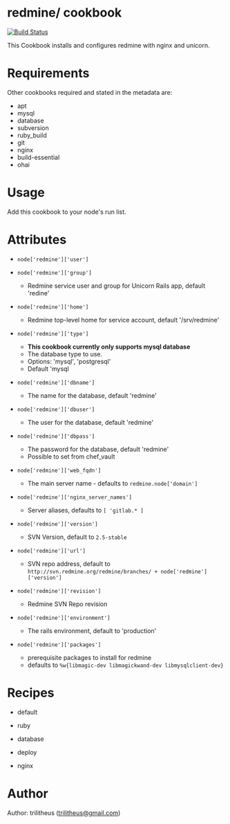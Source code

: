 redmine/ cookbook
=================

[![Build Status](https://travis-ci.org/trilitheus/redmine.png?branch=master)](https://travis-ci.org/trilitheus/redmine)

This Cookbook installs and  configures redmine with nginx and unicorn.

Requirements
============

Other cookbooks required and stated in the metadata are:
*  apt
* mysql
* database
* subversion
* ruby_build
* git
* nginx
* build-essential
* ohai

Usage
=====

Add this cookbook to your node's run list.

Attributes
==========

* `node['redmine']['user']`
* `node['redmine']['group']`
  - Redmine service user and group for Unicorn Rails app, default 'redine'
  
* `node['redmine']['home']`
  - Redmine top-level home for service account, default '/srv/redmine'

* `node['redmine']['type']`
  - __This cookbook currently only supports mysql database__
  - The database type to use.
  - Options: 'mysql', 'postgresql'
  - Default 'mysql

* `node['redmine']['dbname']`
  - The name for the database, default 'redmine'

* `node['redmine']['dbuser']`
  - The user for the database, default 'redmine'

* `node['redmine']['dbpass']`
  - The password for the database, default 'redmine'
  - Possible to set from chef_vault

* `node['redmine']['web_fqdn']`
  - The main server name - defaults to `redmine.node['domain']`

* `node['redmine']['nginx_server_names']`
  - Server aliases, defaults to `[ 'gitlab.* ]`

* `node['redmine']['version']`
  - SVN Version, default to `2.5-stable`

* `node['redmine']['url']`
  - SVN repo address, default to `http://svn.redmine.org/redmine/branches/ + node['redmine']['version']`

* `node['redmine']['revision']`
  - Redmine SVN Repo revision

* `node['redmine']['environment']`
  - The rails environment, default to 'production'

* `node['redmine']['packages']`
  - prerequisite packages to install for redmine
  - defaults to `%w{libmagic-dev libmagickwand-dev libmysqlclient-dev}`

Recipes
=======

* default

* ruby

* database

* deploy

* nginx

Author
======
Author: trilitheus (trilitheus@gmail.com)
